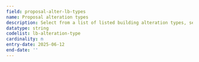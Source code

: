 ```yaml
---
field: proposal-alter-lb-types
name: Proposal alteration types
description: Select from a list of listed building alteration types, select all that apply
datatype: string
codelist: lb-alteration-type
cardinality: n
entry-date: 2025-06-12
end-date: ''
---
```

